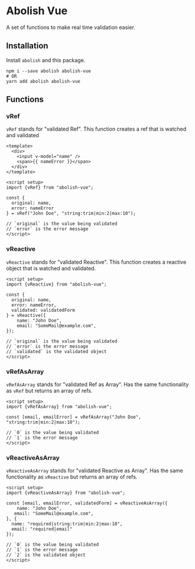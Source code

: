 # Abolish Vue

A set of functions to make real time validation easier.

## Installation
Install `abolish` and this package.
```shell
npm i --save abolish abolish-vue
# OR
yarn add abolish abolish-vue
```

## Functions    


### vRef
`vRef` stands for "validated Ref". This function creates a ref that is watched and validated

```vue
<template>
  <div>
    <input v-model="name" />
    <span>{{ nameError }}</span>
  </div>
</template>

<script setup>
import {vRef} from "abolish-vue"; 

const {
  original: name, 
  error: nameError
} = vRef("John Doe", "string:trim|min:2|max:10");

// `original` is the value being validated
// `error` is the error message
</script>
```

### vReactive
`vReactive` stands for "validated Reactive". This function creates a reactive object that is watched and validated.


```vue
<script setup>
import {vReactive} from "abolish-vue"; 

const {
  original: name, 
  error: nameError,
  validated: validatedForm
} = vReactive({
    name: "John Doe", 
    email: "SomeMail@example.com",
});

// `original` is the value being validated
// `error` is the error message
// `validated` is the validated object
</script>
```

### vRefAsArray
`vRefAsArray` stands for "validated Ref as Array". Has the same functionality as `vRef` but returns an array of refs.

```vue
<script setup>
import {vRefAsArray} from "abolish-vue"; 

const [email, emailError] = vRefAsArray("John Doe", "string:trim|min:2|max:10");

// `0` is the value being validated
// `1` is the error message
</script>
```


### vReactiveAsArray
`vReactiveAsArray` stands for "validated Reactive as Array". Has the same functionality as `vReactive` but returns an array of refs.

```vue
<script setup>
import {vReactiveAsArray} from "abolish-vue"; 

const [email, emailError, validatedForm] = vReactiveAsArray({
    name: "John Doe", 
   email: "SomeMail@example.com",
}, {
  name: "required|string:trim|min:2|max:10",
  email: "required|email"
});

// `0` is the value being validated
// `1` is the error message
// `2` is the validated object
</script>
```